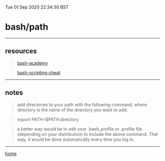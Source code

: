 Tue 01 Sep 2020 22:34:30 BST

# bash/path

_____

## resources

> [bash-academy](./bash-academy.md)

> [bash-scripting-cheat](./bash-scripting-cheat.md)
___


## notes


> add directories to your path with the following command, where directory is the name of the directory you want to add:

> export PATH=$PATH:directory

> a better way would be to edit your .bash_profile or .profile file (depending on your distribution) to include the above command. That way, it would be done automatically every time you log in.

___

[home](./home.md) 

